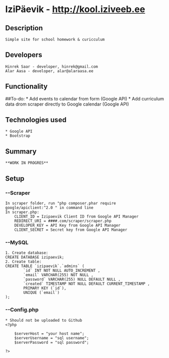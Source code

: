 # IziPäevik - http://kool.iziveeb.ee
## Description
    Simple site for school homework & curicculum

## Developers
	Hinrek Saar - developer, hinrek@gmail.com
	Alar Aasa - developer, alar@alaraasa.ee

## Functionality

##To-do:
    * Add events to calendar from form (Google API) 
    * Add curriculum data drom scraper directly to Google calendar (Google API) 

## Technologies used
    * Google API
	* Bootstrap

## Summary
    **WORK IN PROGRES**

## Setup       
### --Scraper
    In scraper folder, run "php composer.phar require google/apiclient:^2.0 " in command line
    In scraper.php:
        CLIENT_ID = Izipaevik Client ID from Google API Manager
        REDIRECT_URI = ####.com/scraper/scraper.php
        DEVELOPER_KEY = API Key from Google API Manager
        CLIENT_SECRET = Secret key from Google API Manager

### --MySQL
    1. Create database:
    CREATE DATABASE izipaevik;
    2. Create table:
    CREATE TABLE `izipaevik`.`admins` (
            `id` INT NOT NULL AUTO_INCREMENT ,  
            `email` VARCHAR(255) NOT NULL ,  
            `password` VARCHAR(255) NULL DEFAULT NULL ,  
            `created` TIMESTAMP NOT NULL DEFAULT CURRENT_TIMESTAMP ,  
            PRIMARY KEY (`id`), 
            UNIQUE (`email`) 
    );

### --Config.php
    * Should not be uploaded to Github
    <?php
    
        $serverHost = "your host name";
        $serverUsername = "sql username";
        $serverPassword = "sql password";
    
    ?>